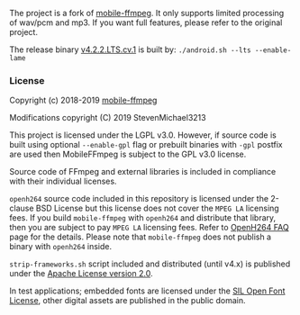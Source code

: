 The project is a fork of [mobile-ffmpeg](https://developer.android.com/ndk/guides/stable_apis#camera). It only supports limited processing of wav/pcm and mp3. If you want full features, please refer to the original project.

The release binary [v4.2.2.LTS.cv.1](https://github.com/StevenMichael3213/mobile-ffmpeg/releases/tag/v4.2.2.LTS.cv.1) is built by:
`./android.sh --lts --enable-lame`

### License

Copyright (c) 2018-2019 [mobile-ffmpeg](https://developer.android.com/ndk/guides/stable_apis#camera)

Modifications copyright (C) 2019 StevenMichael3213

This project is licensed under the LGPL v3.0. However, if source code is built using optional `--enable-gpl` flag or 
prebuilt binaries with `-gpl` postfix are used then MobileFFmpeg is subject to the GPL v3.0 license.

Source code of FFmpeg and external libraries is included in compliance with their individual licenses.

`openh264` source code included in this repository is licensed under the 2-clause BSD License but this license does 
not cover the `MPEG LA` licensing fees. If you build `mobile-ffmpeg` with `openh264` and distribute that library, then 
you are subject to pay `MPEG LA` licensing fees. Refer to [OpenH264 FAQ](https://www.openh264.org/faq.html) page for 
the details. Please note that `mobile-ffmpeg` does not publish a binary with `openh264` inside.

`strip-frameworks.sh` script included and distributed (until v4.x) is published under the [Apache License version 2.0](https://www.apache.org/licenses/LICENSE-2.0).

In test applications; embedded fonts are licensed under the [SIL Open Font License](https://opensource.org/licenses/OFL-1.1), other digital assets are published in the public domain.
